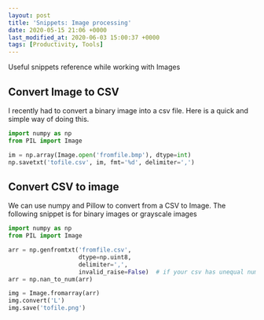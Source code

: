 ```yaml
---
layout: post
title: 'Snippets: Image processing'
date: 2020-05-15 21:06 +0000
last_modified_at: 2020-06-03 15:00:37 +0000
tags: [Productivity, Tools]
---
```


Useful snippets reference while working with Images

<!-- more -->

## Convert Image to CSV

I recently had to convert a binary image into a csv file. Here is a quick and
simple way of doing this.

```python
import numpy as np
from PIL import Image

im = np.array(Image.open('fromfile.bmp'), dtype=int)
np.savetxt('tofile.csv', im, fmt='%d', delimiter=',')
```

## Convert CSV to image

We can use numpy and Pillow to convert from a CSV to Image. The following snippet
is for binary images or grayscale images

```python
import numpy as np
from PIL import Image

arr = np.genfromtxt('fromfile.csv', 
                    dtype=np.uint8, 
                    delimiter=',',
                    invalid_raise=False)  # if your csv has unequal number of cols
arr = np.nan_to_num(arr)

img = Image.fromarray(arr)
img.convert('L')
img.save('tofile.png')
```